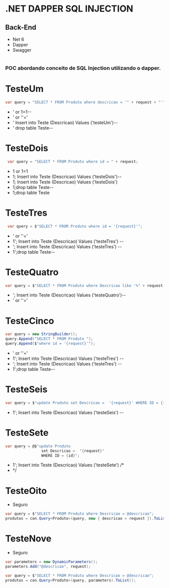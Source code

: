 # .NET DAPPER SQL INJECTION

## Back-End

- Net 6
- Dapper
- Swagger

#

### POC abordando conceito de SQL Injection utilizando o dapper.

#

# TesteUm

```c#
var query = "SELECT * FROM Produto where descricao = '" + request + "'";
```

- ' or 1=1--
- ' or ''='
- ' Insert into Teste (Descricao) Values ('testeUm')--
- ' drop table Teste--

# TesteDois

```c#
 var query = "SELECT * FROM Produto where id = " + request;
```

- 1 or 1=1
- 1; Insert into Teste (Descricao) Values ('testeDois')--
- 1; Insert into Teste (Descricao) Values ('testeDois')
- 1;drop table Teste--
- 1;drop table Teste

# TesteTres

```c#
 var query = $"SELECT * FROM Produto where id = '{request}'";
```

- ' or ''='
- 1'; Insert into Teste (Descricao) Values ('testeTres') --
- '; Insert into Teste (Descricao) Values ('testeTres') --
- 1';drop table Teste--

# TesteQuatro

```c#
var query = $"SELECT * FROM Produto where Descricao like '%" + request.Query + "%'";
```

- '; Insert into Teste (Descricao) Values ('testeQuatro')--
- ' or ''='

# TesteCinco

```c#
var query = new StringBuilder();
query.Append("SELECT * FROM Produto ");
query.Append($"where id = '{request}'");
```

- ' or ''='
- 1'; Insert into Teste (Descricao) Values ('testeTres') --
- '; Insert into Teste (Descricao) Values ('testeTres') --
- 1';drop table Teste--

# TesteSeis

```c#
var query = $"update Produto set Descricao =  '{request}' WHERE ID = {id}";
```

- 1'; Insert into Teste (Descricao) Values ('testeSeis') --

# TesteSete

```c#
var query = @$"update Produto
                set Descricao =  '{request}'
                WHERE ID = {id}";
```

- 1'; Insert into Teste (Descricao) Values ('testeSete') /\*
- \*/

# TesteOito

- Seguro

```c#
var query = $"SELECT * FROM Produto where Descricao = @descricao";
produtos = con.Query<Produto>(query, new { descricao = request }).ToList();
```

# TesteNove

- Seguro

```c#
var parameters = new DynamicParameters();
parameters.Add("@descricao", request);

var query = $"SELECT * FROM Produto where Descricao = @descricao";
produtos = con.Query<Produto>(query, parameters).ToList();
```
